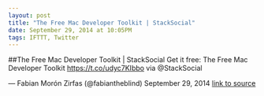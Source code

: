 ```yaml
---
layout: post
title: "The Free Mac Developer Toolkit | StackSocial"
date: September 29, 2014 at 10:05PM
tags: IFTTT, Twitter
---
```

##The Free Mac Developer Toolkit | StackSocial
Get it free: The Free Mac Developer Toolkit https://t.co/udyc7KIbbo via @StackSocial

— Fabian Morón Zirfas (@fabiantheblind) September 29, 2014
[link to source](http://ift.tt/1nB1xMe) 
